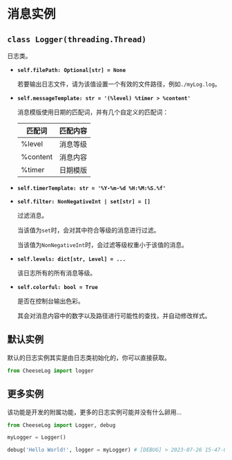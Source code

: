 # **消息实例**

## **`class Logger(threading.Thread)`**

日志类。

- **`self.filePath: Optional[str] = None`**

    若要输出日志文件，请为该值设置一个有效的文件路径，例如`./myLog.log`。

- **`self.messageTemplate: str = '(%level) %timer > %content'`**

    消息模版使用日期的匹配词，并有几个自定义的匹配词：

    | 匹配词 | 匹配内容 |
    | - | - |
    | %level | 消息等级 |
    | %content | 消息内容 |
    | %timer | 日期模版 |

- **`self.timerTemplate: str = '%Y-%m-%d %H:%M:%S.%f'`**

- **`self.filter: NonNegativeInt | set[str] = []`**

    过滤消息。

    当该值为`set`时，会对其中符合等级的消息进行过滤。

    当该值为`NonNegativeInt`时，会过滤等级权重小于该值的消息。

- **`self.levels: dict[str, Level] = ...`**

    该日志所有的所有消息等级。

- **`self.colorful: bool = True`**

    是否在控制台输出色彩。

    其会对消息内容中的数字以及路径进行可能性的查找，并自动修改样式。

## **默认实例**

默认的日志实例其实是由日志类初始化的，你可以直接获取。

```python
from CheeseLog import logger
```

## **更多实例**

该功能是开发的附属功能，更多的日志实例可能并没有什么卵用...

```python
from CheeseLog import Logger, debug

myLogger = Logger()

debug('Hello World!', logger = myLogger) # [DEBUG] > 2023-07-26 15-47-09-250318 > Hello World!
```
